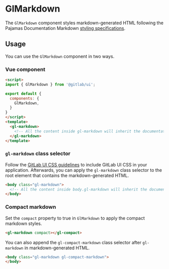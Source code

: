 # GlMarkdown

The `GlMarkdown` component styles markdown-generated HTML following the Pajamas Documentation Markdown
[styling specifications](https://www.figma.com/file/qEddyqCrI7kPSBjGmwkZzQ/Pajamas-UI-Kit---Beta?node-id=542%3A2).

## Usage

You can use the `GlMarkdown` component in two ways.

### Vue component

```html
<script>
import { GlMarkdown } from '@gitlab/ui';

export default {
  components: {
    GlMarkdown,
  }
}
</script>
<template>
  <gl-markdown>
    <!-- All the content inside gl-markdown will inherit the documentation markdown styles -->
  </gl-markdown>
</template>
```

### `gl-markdown` class selector

Follow the [GitLab UI CSS guidelines](https://gitlab.com/gitlab-org/gitlab-ui/-/blob/main/doc/css.md)
to include GitLab UI CSS in your application. Afterwards, you can apply the `gl-markdown` class
selector to the root element that contains the markdown-generated HTML.

```html
<body class="gl-markdown">
  <!-- All the content inside body.gl-markdown will inherit the documentation markdown styles -->
</body>
```

### Compact markdown

Set the `compact` property to true in `GlMarkdown` to apply the compact markdown styles.

```html
<gl-markdown compact></gl-compact>
```

You can also append the `gl-compact-markdown` class selector after `gl-markdown` in markdown-generated
HTML.

```html
<body class="gl-markdown gl-compact-markdown">
</body>
```

<!--
## Browser compatibility

If the component requires any polyfill or fallback on certain browsers, describe those requirements
here.
-->

<!--
## Edge cases

If the component has some known limitations, describe them here.
-->

<!--
## Deprecation warning

If and when this component introduced API changes that would require deprecating old APIs, describe
the changes here, and provide a migration paths to the new API.
-->
